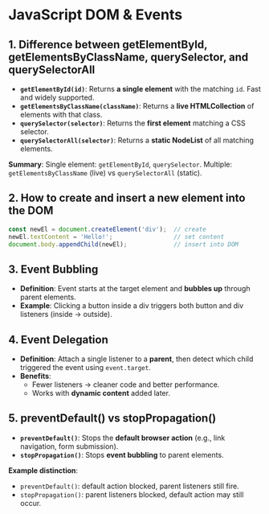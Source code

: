 # JavaScript DOM & Events

## 1. Difference between getElementById, getElementsByClassName, querySelector, and querySelectorAll

- **`getElementById(id)`**: Returns **a single element** with the matching `id`. Fast and widely supported.
- **`getElementsByClassName(className)`**: Returns a **live HTMLCollection** of elements with that class.
- **`querySelector(selector)`**: Returns the **first element** matching a CSS selector.
- **`querySelectorAll(selector)`**: Returns a **static NodeList** of all matching elements.

**Summary**: Single element: `getElementById`, `querySelector`. Multiple: `getElementsByClassName` (live) vs `querySelectorAll` (static).

## 2. How to create and insert a new element into the DOM

```js
const newEl = document.createElement('div');  // create
newEl.textContent = 'Hello!';                 // set content
document.body.appendChild(newEl);             // insert into DOM
```

## 3. Event Bubbling

- **Definition**: Event starts at the target element and **bubbles up** through parent elements.
- **Example**: Clicking a button inside a div triggers both button and div listeners (inside → outside).

## 4. Event Delegation

- **Definition**: Attach a single listener to a **parent**, then detect which child triggered the event using `event.target`.
- **Benefits**:
  - Fewer listeners → cleaner code and better performance.
  - Works with **dynamic content** added later.

## 5. preventDefault() vs stopPropagation()

- **`preventDefault()`**: Stops the **default browser action** (e.g., link navigation, form submission).
- **`stopPropagation()`**: Stops **event bubbling** to parent elements.

**Example distinction**:
- `preventDefault()`: default action blocked, parent listeners still fire.
- `stopPropagation()`: parent listeners blocked, default action may still occur.


